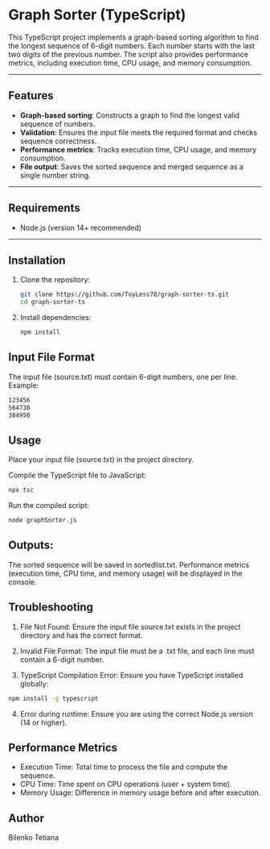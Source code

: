 # Graph Sorter (TypeScript)

This TypeScript project implements a graph-based sorting algorithm to find the longest sequence of 6-digit numbers. Each number starts with the last two digits of the previous number. The script also provides performance metrics, including execution time, CPU usage, and memory consumption.

---

## Features

- **Graph-based sorting**: Constructs a graph to find the longest valid sequence of numbers.
- **Validation**: Ensures the input file meets the required format and checks sequence correctness.
- **Performance metrics**: Tracks execution time, CPU usage, and memory consumption.
- **File output**: Saves the sorted sequence and merged sequence as a single number string.

---

## Requirements

- Node.js (version 14+ recommended)

---

## Installation

1. Clone the repository:
   ```bash
   git clone https://github.com/ToyLess78/graph-sorter-ts.git
   cd graph-sorter-ts
   
2. Install dependencies:
   ```bash
   npm install

## Input File Format
The input file (source.txt) must contain 6-digit numbers, one per line.
Example:
   ```bash
   123456
   564738
   384950
```

## Usage
Place your input file (source.txt) in the project directory.

Compile the TypeScript file to JavaScript:

   ```bash
npx tsc
```
Run the compiled script:

   ```bash
node graphSorter.js
```

## Outputs:

The sorted sequence will be saved in sortedlist.txt.
Performance metrics (execution time, CPU time, and memory usage) will be displayed in the console.

## Troubleshooting
1. File Not Found: Ensure the input file source.txt exists in the project directory and has the correct format.

2. Invalid File Format: The input file must be a .txt file, and each line must contain a 6-digit number.

3. TypeScript Compilation Error: Ensure you have TypeScript installed globally:

```bash
npm install -g typescript
```

4. Error during runtime: Ensure you are using the correct Node.js version (14 or higher).

## Performance Metrics
- Execution Time: Total time to process the file and compute the sequence.
- CPU Time: Time spent on CPU operations (user + system time).
- Memory Usage: Difference in memory usage before and after execution.


## Author
Bilenko Tetiana


